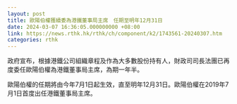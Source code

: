 ```yaml
---
layout: post
title: 歐陽伯權獲續委為港鐵董事局主席　任期至明年12月31日
date: 2024-03-07 16:36:05.000000000 +08:00
link: https://news.rthk.hk/rthk/ch/component/k2/1743561-20240307.htm
categories: rthk
---
```


政府宣布，根據港鐵公司組織章程及作為大多數股份持有人，財政司司長法團已再度委任歐陽伯權為港鐵董事局主席，為期一年半。

歐陽伯權的任期將由今年7月1日起生效，直至明年12月31日。歐陽伯權在2019年7月1日首度出任港鐵董事局主席。
